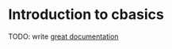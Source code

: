 # Introduction to cbasics

TODO: write [great documentation](http://jacobian.org/writing/what-to-write/)
